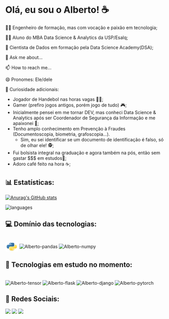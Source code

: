# Olá, eu sou o Alberto! ☕

👩‍💻 Engenheiro de formação, mas com vocação e paixão em tecnologia;

👨‍🎓 Aluno do MBA Data Science & Analytics da USP/Esalq;

🧠 Cientista de Dados em formação pela Data Science Academy(DSA);

💬 Ask me about...

📫 How to reach me...

😄 Pronomes: Ele/dele

👀 Curiosidade adicionais:
- Jogador de Handebol nas horas vagas 🤾🏽;
- Gamer (prefiro jogos antigos, porém jogo de tudo) 🎮;
- Inicialmente pensei em me tornar DEV, mas conheci Data Science & Analytics após ser Coordenador de Segurança da Informação e me apaixonei 🥰;
- Tenho amplo conhecimento em Prevenção à Fraudes (Documentoscopia, biometria, grafoscopia...). 
    - Sim, eu sei identificar se um documento de identificação é falso, só de olhar ele! 🕵️;
- Fui bolsista integral na graduação e agora também na pós, então sem gastar $$$ em estudos🤗;
- Adoro café feito na hora ☕;

## 📊 Estatísticas:
[![Anurag's GitHub stats](https://github-readme-stats.vercel.app/api?username=AlbertoFAraujo&locale=pt-br&hide=contribs&count_private=true&show_icons=true&theme=github_dark)](https://github.com/anuraghazra/github-readme-stats)

![languages](https://github-readme-stats.vercel.app/api/top-langs/?username=AlbertoFAraujo&theme=github_dark&locale=pt-br)

## 💻 Domínio das tecnologias:
<div style="display: inline_block"><br>
  <img align="center" alt="Alberto-python" height="30" width="40" src="https://raw.githubusercontent.com/devicons/devicon/master/icons/python/python-original.svg">
  <img align="center" alt="Alberto-pandas" height="30" width="40" src="https://cdn.jsdelivr.net/gh/devicons/devicon/icons/pandas/pandas-original.svg">
  <img align="center" alt="Alberto-numpy" height="30" width="40" src="https://cdn.jsdelivr.net/gh/devicons/devicon/icons/numpy/numpy-original.svg">
</div>

## 📘 Tecnologias em estudo no momento:
<div style="display: inline_block"><br> 
  <img align="center" alt="Alberto-tensor" height="30" width="40" src="https://cdn.jsdelivr.net/gh/devicons/devicon/icons/tensorflow/tensorflow-original.svg">
  <img align="center" alt="Alberto-flask" height="30" width="40" src="https://cdn.jsdelivr.net/gh/devicons/devicon/icons/flask/flask-original.svg">
  <img align="center" alt="Alberto-django" height="30" width="40" src="https://cdn.jsdelivr.net/gh/devicons/devicon/icons/django/django-plain.svg">
  <img align="center" alt="Alberto-pytorch" height="30" width="40" src="https://cdn.jsdelivr.net/gh/devicons/devicon/icons/pytorch/pytorch-original.svg"> 
</div> 

## 🔗 Redes Sociais:

<div> 
  <a href = "https://rotinacientistadedados.blogspot.com/"><img src="https://img.shields.io/badge/Blogger-FF5722?style=for-the-badge&logo=blogger&logoColor=white" target="_blank"></a>
  <a href="https://www.linkedin.com/in/alberto-ferreira-araujo-352744b1/" target="_blank"><img src="https://img.shields.io/badge/-LinkedIn-%230077B5?style=for-the-badge&logo=linkedin&logoColor=white" target="_blank"></a> 
  <a href = "mailto:albertoferreiraaraujo@gmail.com"><img src="https://img.shields.io/badge/-Gmail-%23333?style=for-the-badge&logo=gmail&logoColor=white" target="_blank"></a>
</div>
